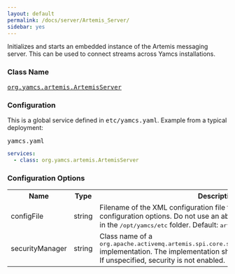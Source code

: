 ```yaml
---
layout: default
permalink: /docs/server/Artemis_Server/
sidebar: yes
---
```


Initializes and starts an embedded instance of the Artemis messaging server. This can be used to connect streams across Yamcs installations.

### Class Name
[<tt>org.yamcs.artemis.ArtemisServer</tt>](https://www.yamcs.org/yamcs/javadoc/org/yamcs/artemis/ArtemisServer.html)

### Configuration

This is a global service defined in <tt>etc/yamcs.yaml</tt>. Example from a typical deployment:

<pre class="r header">yamcs.yaml</pre>
```yaml
services:
  - class: org.yamcs.artemis.ArtemisServer
```

### Configuration Options

<table class="inline">
  <tr>
    <th>Name</th>
    <th>Type</th>
    <th>Description</th>
  </tr>
  <tr>
    <td class="code">configFile</td>
    <td class="code">string</td>
    <td>
      Filename of the XML configuration file that contains further configuration options. Do not use an absolute path. The file must exist in the <tt>/opt/yamcs/etc</tt> folder. Default: <tt>artemis.xml</tt>.
    </td>
  </tr>
  <tr>
    <td class="code">securityManager</td>
    <td class="code">string</td>
    <td>Class name of a <tt>org.apache.activemq.artemis.spi.core.security.ActiveMQSecurityManager</tt> implementation. The implementation should have a no-arg constructor. If unspecified, security is not enabled.</td>
  </tr>
</table>
